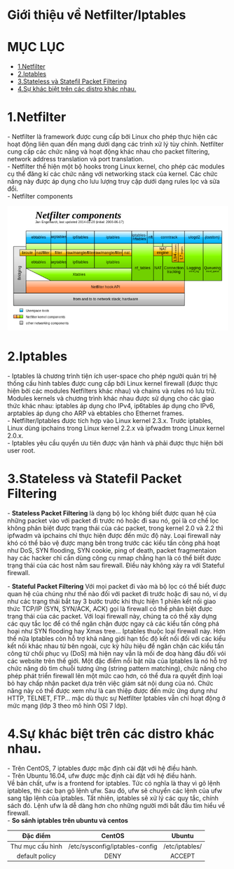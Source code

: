 # Giới thiệu về Netfilter/Iptables


# MỤC LỤC
- [1.Netfilter](#1)
- [2.Iptables](#2)
- [3.Stateless và Statefil Packet Filtering](#3)
- [4.Sự khác biệt trên các distro khác nhau.](#4)

<a name="1"></a>
# 1.Netfilter
\- Netfilter là framework được cung cấp bởi Linux cho phép thực hiện các hoạt động liên quan đến mạng dưới dạng các trình xử lý tùy chỉnh. Netfilter cung cấp các chức năng và hoạt động khác nhau cho packet filtering, network address translation và port translation.  
\- Netfilter thể hiện một bộ hooks trong Linux kernel, cho phép các modules cụ thể đăng kí các chức năng với networking stack của kernel. Các chức năng này được áp dụng cho lưu lượng truy cập dưới dạng rules lọc và sửa đổi.  
\- Netfilter components  

<img src="../images/1.png" />

<a name="2"></a>
# 2.Iptables
\- Iptables là chương trình tiện ích user-space cho phép người quản trị hệ thống cấu hình tables được cung cấp bởi Linux kernel firewall (được thực hiện bởi các modules Netfilters khác nhau) và chains và rules nó lưu trữ. Modules kernels và chương trình khác nhau được sử dụng cho các giao thức khác nhau: iptables áp dụng cho IPv4, ip6tables áp dụng cho IPv6, arptables áp dụng cho ARP và ebtables cho Ethernet frames.  
\- Netfilter/Iptables được tích hợp vào Linux kernel 2.3.x. Trước iptables, Linux dùng ipchains trong Linux kernel 2.2.x và ipfwadm trong Linux kernel 2.0.x.  
\- Iptables yêu cầu quyền ưu tiên được vận hành và phải được thực hiện bởi user root.  

<a name="3"></a>
# 3.Stateless và Statefil Packet Filtering
\- **Stateless Packet Filtering**
là dạng bộ lọc không biết được quan hệ của những packet vào với packet đi trước nó hoặc đi sau nó, gọi là cơ chế lọc không phân biệt được trạng thái của các packet, trong kernel 2.0 và 2.2 thì ipfwadm và ipchains chỉ thực hiện được đến mức độ này.
Loại firewall này khó có thể bảo vệ được mạng bên trong trước các kiểu tấn công phá hoạt như DoS, SYN flooding, SYN cookie, ping of death, packet fragmentaion hay các hacker chỉ cần dùng công cụ nmap chẳng hạn là có thể biết được trạng thái của các host nằm sau firewall. Điều này không xảy ra với Stateful firewall.  

\- **Stateful Packet Filtering**
Với mọi packet đi vào mà bộ lọc có thể biết được quan hệ của chúng như thế nào đối với packet đi trước hoặc đi sau nó, ví dụ như các trạng thái bắt tay 3 bước trước khi thực hiện 1 phiên kết nối giao thức TCP/IP (SYN, SYN/ACK, ACK) gọi là firewall có thể phân biệt được trạng thái của các packet. Với loại firewall này, chúng ta có thể xây dựng các quy tắc lọc để có thể ngăn chặn được ngay cả các kiểu tấn công phá hoại như SYN flooding hay Xmas tree...
Iptables thuộc loại firewall này. Hơn thế nữa Iptables còn hỗ trợ khả năng giới hạn tốc độ kết nối đối với các kiểu kết nối khác nhau từ bên ngoài, cực kỳ hữu hiệu để ngăn chặn các kiểu tấn công từ chối phục vụ (DoS) mà hiện nay vẫn là mối đe doạ hàng đầu đối vói các website trên thế giới. Một đặc điểm nổi bật nữa của Iptables là nó hỗ trợ chức năng dò tìm chuỗi tương ứng (string pattern matching), chức năng cho phép phát triển firewall lên một mức cao hơn, có thể đưa ra quyết định loại bỏ hay chấp nhận packet dựa trên việc giám sát nội dung của nó. Chức năng này có thể được xem như là can thiệp được đến mức ứng dụng như HTTP, TELNET, FTP... mặc dù thực sự Netfilter Iptables vẫn chỉ hoạt động ở mức mạng (lớp 3 theo mô hình OSI 7 lớp).  

<a name="4"></a>
# 4.Sự khác biệt trên các distro khác nhau.
\- Trên CentOS, 7 iptables được mặc định cài đặt với hệ điều hành.  
\- Trên Ubuntu 16.04, ufw được mặc định cài đặt với hệ điều hành.  
Về bản chất, ufw is a frontend for iptables. Tức có nghĩa là thay vì gõ lệnh iptables, thì các bạn gõ lệnh ufw. Sau đó, ufw sẽ chuyển các lệnh của ufw sang tập lệnh của iptables. Tất nhiên, iptables sẽ xử lý các quy tắc, chính sách đó. 
Lệnh ufw là dễ dàng hơn cho những người mới bắt đầu tìm hiểu về firewall.  
\- **So sánh iptables trên ubuntu và centos**  

|Đặc điểm|CentOS|Ubuntu|
|:---:|:---:|:---:|
|Thư mục cấu hình|/etc/sysconfig/iptables-config|/etc/iptables/|
|default policy|DENY|ACCEPT|


